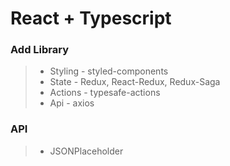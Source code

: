 # React + Typescript

### Add Library
> + Styling - styled-components   
> + State - Redux, React-Redux, Redux-Saga  
> + Actions - typesafe-actions
> + Api - axios

### API
> + JSONPlaceholder

